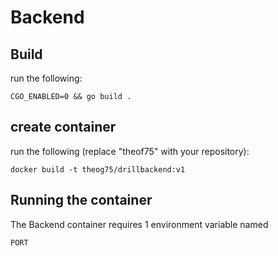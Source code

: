 # Backend

## Build

run the following:
```
CGO_ENABLED=0 && go build .
```

## create container 
run the following (replace "theof75" with your repository):
```
docker build -t theog75/drillbackend:v1
```


## Running the container

The Backend container requires 1 environment variable named
```
PORT
```